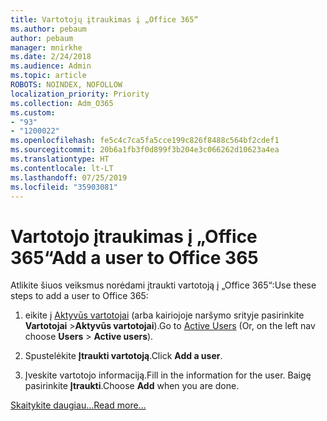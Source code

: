 ```yaml
---
title: Vartotojų įtraukimas į „Office 365“
ms.author: pebaum
author: pebaum
manager: mnirkhe
ms.date: 2/24/2018
ms.audience: Admin
ms.topic: article
ROBOTS: NOINDEX, NOFOLLOW
localization_priority: Priority
ms.collection: Adm_O365
ms.custom:
- "93"
- "1200022"
ms.openlocfilehash: fe5c4c7ca5fa5cce199c826f8488c564bf2cdef1
ms.sourcegitcommit: 20b6a1fb3f0d899f3b204e3c066262d10623a4ea
ms.translationtype: HT
ms.contentlocale: lt-LT
ms.lasthandoff: 07/25/2019
ms.locfileid: "35903081"
---
```

# <a name="add-a-user-to-office-365"></a><span data-ttu-id="fde3c-102">Vartotojo įtraukimas į „Office 365“</span><span class="sxs-lookup"><span data-stu-id="fde3c-102">Add a user to Office 365</span></span>

<span data-ttu-id="fde3c-103">Atlikite šiuos veiksmus norėdami įtraukti vartotoją į „Office 365“:</span><span class="sxs-lookup"><span data-stu-id="fde3c-103">Use these steps to add a user to Office 365:</span></span>
  
1. <span data-ttu-id="fde3c-104">eikite į [Aktyvūs vartotojai](https://admin.microsoft.com/Adminportal/Home?source=applauncher#/users) (arba kairiojoje naršymo srityje pasirinkite **Vartotojai** \>**Aktyvūs vartotojai**).</span><span class="sxs-lookup"><span data-stu-id="fde3c-104">Go to [Active Users](https://admin.microsoft.com/Adminportal/Home?source=applauncher#/users) (Or, on the left nav choose **Users** \> **Active users**).</span></span>

2. <span data-ttu-id="fde3c-105">Spustelėkite **Įtraukti vartotoją**.</span><span class="sxs-lookup"><span data-stu-id="fde3c-105">Click **Add a user**.</span></span>

3. <span data-ttu-id="fde3c-106">Įveskite vartotojo informaciją.</span><span class="sxs-lookup"><span data-stu-id="fde3c-106">Fill in the information for the user.</span></span> <span data-ttu-id="fde3c-107">Baigę pasirinkite **Įtraukti**.</span><span class="sxs-lookup"><span data-stu-id="fde3c-107">Choose **Add** when you are done.</span></span>

[<span data-ttu-id="fde3c-108">Skaitykite daugiau...</span><span class="sxs-lookup"><span data-stu-id="fde3c-108">Read more...</span></span>](https://support.office.com/article/1970f7d6-03b5-442f-b385-5880b9c256ec)
  